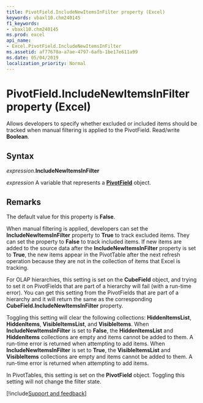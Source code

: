 ```yaml
---
title: PivotField.IncludeNewItemsInFilter property (Excel)
keywords: vbaxl10.chm240145
f1_keywords:
- vbaxl10.chm240145
ms.prod: excel
api_name:
- Excel.PivotField.IncludeNewItemsInFilter
ms.assetid: af77670a-a7ae-4797-6afb-1be17e611a99
ms.date: 05/04/2019
localization_priority: Normal
---
```



# PivotField.IncludeNewItemsInFilter property (Excel)

Allows developers to specify whether excluded or included items should be tracked when manual filtering is applied to the PivotField. Read/write **Boolean**.


## Syntax

_expression_.**IncludeNewItemsInFilter**

_expression_ A variable that represents a **[PivotField](Excel.PivotField.md)** object.


## Remarks

The default value for this property is **False**.

When manual filtering is applied, developers can set the **IncludeNewItemsInFilter** property to **True** to track excluded items. They can set the property to **False** to track included items. If new items are added to the source data after the **IncludeNewItemsInFilter** property is set to **True**, the new items appear in the PivotTable after the next refresh operation because they are not in the collection of items that Excel is tracking.

For OLAP hierarchies, this setting is set on the **CubeField** object, and trying to set it on PivotFields that are part of a hierarchy will fail (with a run-time error). You can get this setting from the PivotFields that are part of a hierarchy and it will return the same as the corresponding **CubeField.IncludeNewItemsInFilter** property.

Toggling this setting will clear the following collections: **HiddenItemsList**, **HiddenItems**, **VisibleItemsList**, and **VisibleItems**. When **IncludeNewItemsInFilter** is set to **False**, the **HiddenItemsList** and **HiddenItems** collections are empty and items cannot be added to them. A run-time error is returned when attempting to add items. When **IncludeNewItemsInFilter** is set to **True**, the **VisibleItemsList** and **VisibleItems** collections are empty and items cannot be added to them. A run-time error is returned when attempting to add items.

In PivotTables, this setting is set on the **PivotField** object. Toggling this setting will not change the filter state.




[!include[Support and feedback](~/includes/feedback-boilerplate.md)]